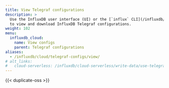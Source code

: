 ```yaml
---
title: View Telegraf configurations
description: >
  Use the InfluxDB user interface (UI) or the [`influx` CLI](/influxdb/cloud/reference/cli/influx/)
  to view and download InfluxDB Telegraf configurations.
weight: 102
menu:
  influxdb_cloud:
    name: View configs
    parent: Telegraf configurations
aliases:
  - /influxdb/cloud/telegraf-configs/view/
# alt_links: 
#   cloud-serverless: /influxdb/cloud-serverless/write-data/use-telegraf/telegraf-configs/view/
---
```


{{< duplicate-oss >}}
